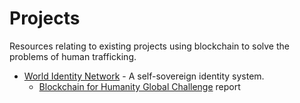 # Projects
Resources relating to existing projects using blockchain to solve the problems of human trafficking.

 * [World Identity Network](https://win.systems/) - A self-sovereign identity system.
    * [Blockchain for Humanity Global Challenge](https://img1.wsimg.com/blobby/go/c590426a-983b-4c4f-a3e2-98480b73e73e/downloads/1c86c7e40_467377.pdf) report
